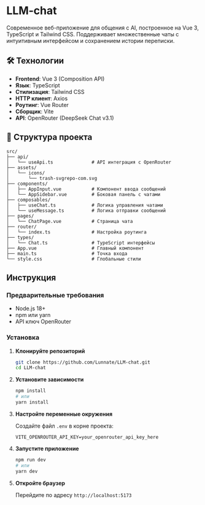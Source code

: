 # LLM-chat

Современное веб-приложение для общения с AI, построенное на Vue 3, TypeScript и Tailwind CSS. Поддерживает множественные чаты с интуитивным интерфейсом и сохранением истории переписки.

## 🛠 Технологии

- **Frontend**: Vue 3 (Composition API)
- **Язык**: TypeScript
- **Стилизация**: Tailwind CSS
- **HTTP клиент**: Axios
- **Роутинг**: Vue Router
- **Сборщик**: Vite
- **API**: OpenRouter (DeepSeek Chat v3.1)

## 📂 Структура проекта

```
src/
├── api/
│   └── useApi.ts              # API интеграция с OpenRouter
├── assets/
│   └── icons/
│       └── trash-svgrepo-com.svg
├── components/
│   ├── AppInput.vue           # Компонент ввода сообщений
│   └── AppSidebar.vue         # Боковая панель с чатами
├── composables/
│   ├── useChat.ts             # Логика управления чатами
│   └── useMessage.ts          # Логика отправки сообщений
├── pages/
│   └── ChatPage.vue           # Страница чата
├── router/
│   └── index.ts               # Настройка роутинга
├── types/
│   └── Chat.ts                # TypeScript интерфейсы
├── App.vue                    # Главный компонент
├── main.ts                    # Точка входа
└── style.css                  # Глобальные стили
```

## Инструкция

### Предварительные требования

- Node.js 18+
- npm или yarn
- API ключ OpenRouter

### Установка

1. **Клонируйте репозиторий**
   ```bash
   git clone https://github.com/Lunnate/LLM-chat.git
   cd LLM-chat
   ```

2. **Установите зависимости**
   ```bash
   npm install
   # или
   yarn install
   ```

3. **Настройте переменные окружения**

   Создайте файл `.env` в корне проекта:
   ```env
   VITE_OPENROUTER_API_KEY=your_openrouter_api_key_here
   ```

4. **Запустите приложение**
   ```bash
   npm run dev
   # или
   yarn dev
   ```

5. **Откройте браузер**

   Перейдите по адресу `http://localhost:5173`

